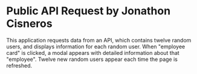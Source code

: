 # Public API Request by Jonathon Cisneros
This application requests data from an API, which contains twelve random users, and displays information for each random user. When "employee card" is clicked, a modal appears with detailed information about that "employee". Twelve new random users appear each time the page is refreshed.
